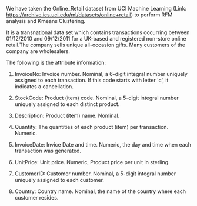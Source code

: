 We have taken the Online_Retail dataset from UCI Machine Learning (Link: https://archive.ics.uci.edu/ml/datasets/online+retail) to perform RFM analysis and Kmeans Clustering.

It is a transnational data set which contains transactions occurring between 01/12/2010 and 09/12/2011 for a UK-based and registered non-store online retail.The company sells unique all-occasion gifts. Many customers of the company are wholesalers.

The following is the attribute information:

1) InvoiceNo: Invoice number. Nominal, a 6-digit integral number uniquely assigned to each transaction. If this code starts with letter 'c', it indicates a cancellation.

2) StockCode: Product (item) code. Nominal, a 5-digit integral number uniquely assigned to each distinct product.

3) Description: Product (item) name. Nominal.

4) Quantity: The quantities of each product (item) per transaction. Numeric.

5) InvoiceDate: Invice Date and time. Numeric, the day and time when each transaction was generated.

6) UnitPrice: Unit price. Numeric, Product price per unit in sterling.

7) CustomerID: Customer number. Nominal, a 5-digit integral number uniquely assigned to each customer.

8) Country: Country name. Nominal, the name of the country where each customer resides.

